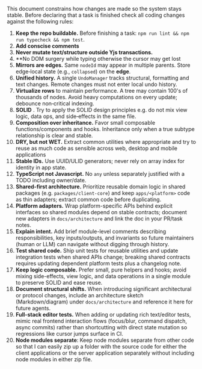 This document constrains how changes are made so the system stays stable.  Before declaring that a task is finished check all coding changes against the following rules:

1. **Keep the repo buildable.** Before finishing a task: `npm run lint && npm run typecheck && npm test`.
2. **Add conscise comments**
3. **Never mutate text/structure outside Yjs transactions.**
4. **No DOM surgery while typing otherwise the cursor may get lost
5. **Mirrors are edges.** Same `nodeId` may appear in multiple parents. Store edge‑local state (e.g., `collapsed`) on the **edge**.
6. **Unified history.** A single `UndoManager` tracks  structural, formatting and text changes.  Remote changes must not enter local undo history.
7. **Virtualize rows** to maintain performance.  A tree may contain 100's of thousands of nodes. Avoid heavy computations on every update; debounce non‑critical indexing.
8. **SOLID** .  Try to apply the SOLID design principles e.g. do not mix view logic, data ops, and side‑effects in the same file.
9. **Composition over inheritance.** Favor small composable functions/components and hooks. Inheritance only when a true subtype relationship is clear and stable.
10. **DRY, but not WET.** Extract common utilities where appropriate and try to reuse as much code as sensible across web, desktop and mobile applications
11. **Stable IDs.** Use UUID/ULID generators; never rely on array index for identity in app state.
12. **TypeScript not Javascript.** No `any` unless separately justified with a TODO including owner/date.
13. **Shared-first architecture.** Prioritize reusable domain logic in shared packages (e.g. `packages/client-core`) and keep `apps/<platform>` code as thin adapters; extract common code before duplicating.
14. **Platform adapters.** Wrap platform-specific APIs behind explicit interfaces so shared modules depend on stable contracts; document new adapters in `docs/architecture` and link the doc in your PR/task notes.
15. **Explain intent.** Add brief module-level comments describing responsibilities, key inputs/outputs, and invariants so future maintainers (human or LLM) can navigate without digging through history.
16. **Test shared code.** Ship unit tests for reusable utilities and update integration tests when shared APIs change; breaking shared contracts requires updating dependent platform tests plus a changelog note.
17. **Keep logic composable.** Prefer small, pure helpers and hooks; avoid mixing side-effects, view logic, and data operations in a single module to preserve SOLID and ease reuse.
18. **Document structural shifts.** When introducing significant architectural or protocol changes, include an architecture sketch (Markdown/diagram) under `docs/architecture` and reference it here for future agents.
19. **Full-stack editor tests.** When adding or updating rich text/editor tests, mimic real frontend interaction flows (focus/blur, command dispatch, async commits) rather than shortcutting with direct state mutation so regressions like cursor jumps surface in CI.
20. **Node modules separate**: Keep node modules separate from other code so that I can easily zip up a folder with the source code for either the client applications or the server application separately without including node modules in either zip file.
